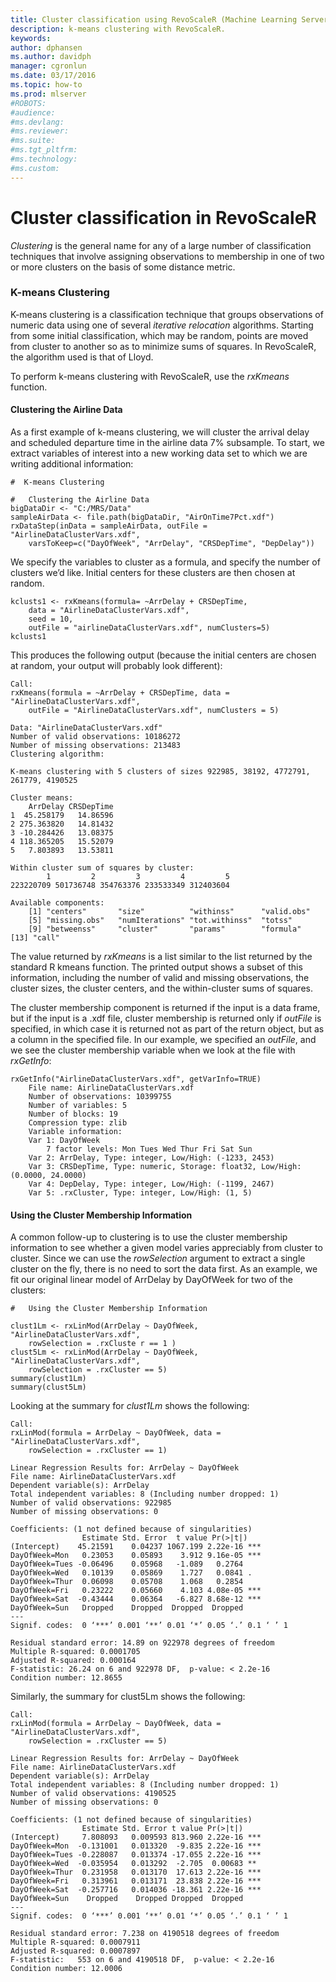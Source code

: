 ```yaml
---
title: Cluster classification using RevoScaleR (Machine Learning Server) 
description: k-means clustering with RevoScaleR.
keywords: 
author: dphansen
ms.author: davidph
manager: cgronlun
ms.date: 03/17/2016
ms.topic: how-to
ms.prod: mlserver
#ROBOTS: 
#audience: 
#ms.devlang: 
#ms.reviewer: 
#ms.suite: 
#ms.tgt_pltfrm: 
#ms.technology: 
#ms.custom: 
---
```


# Cluster classification in RevoScaleR

*Clustering* is the general name for any of a large number of classification techniques that involve assigning observations to membership in one of two or more clusters on the basis of some distance metric.

### K-means Clustering

K-means clustering is a classification technique that groups observations of numeric data using one of several *iterative relocation* algorithms. Starting from some initial classification, which may be random, points are moved from cluster to another so as to minimize sums of squares. In RevoScaleR, the algorithm used is that of Lloyd.

To perform k-means clustering with RevoScaleR, use the *rxKmeans* function.

#### Clustering the Airline Data

As a first example of k-means clustering, we will cluster the arrival delay and scheduled departure time in the airline data 7% subsample. To start, we extract variables of interest into a new working data set to which we are writing additional information:

```
#  K-means Clustering

#   Clustering the Airline Data  
bigDataDir <- "C:/MRS/Data"
sampleAirData <- file.path(bigDataDir, "AirOnTime7Pct.xdf")
rxDataStep(inData = sampleAirData, outFile = "AirlineDataClusterVars.xdf",
	varsToKeep=c("DayOfWeek", "ArrDelay", "CRSDepTime", "DepDelay"))
```

We specify the variables to cluster as a formula, and specify the number of clusters we’d like. Initial centers for these clusters are then chosen at random.

```
kclusts1 <- rxKmeans(formula= ~ArrDelay + CRSDepTime, 
	data = "AirlineDataClusterVars.xdf",
	seed = 10,
	outFile = "airlineDataClusterVars.xdf", numClusters=5)
kclusts1
```

This produces the following output (because the initial centers are chosen at random, your output will probably look different):

```
Call:
rxKmeans(formula = ~ArrDelay + CRSDepTime, data = "AirlineDataClusterVars.xdf", 
	outFile = "AirlineDataClusterVars.xdf", numClusters = 5)

Data: "AirlineDataClusterVars.xdf"
Number of valid observations: 10186272
Number of missing observations: 213483 
Clustering algorithm:  
	
K-means clustering with 5 clusters of sizes 922985, 38192, 4772791, 261779, 4190525

Cluster means:
	ArrDelay CRSDepTime
1  45.258179   14.86596
2 275.363820   14.81432
3 -10.284426   13.08375
4 118.365205   15.52079
5   7.803893   13.53811

Within cluster sum of squares by cluster:
		1         2         3         4         5 
223220709 501736748 354763376 233533349 312403604 

Available components:
	[1] "centers"       "size"          "withinss"      "valid.obs"    
	[5] "missing.obs"   "numIterations" "tot.withinss"  "totss"        
	[9] "betweenss"     "cluster"       "params"        "formula"      
[13] "call"     
```

The value returned by *rxKmeans* is a list similar to the list returned by the standard R kmeans function. The printed output shows a subset of this information, including the number of valid and missing observations, the cluster sizes, the cluster centers, and the within-cluster sums of squares.

The cluster membership component is returned if the input is a data frame, but if the input is a .xdf file, cluster membership is returned only if *outFile* is specified, in which case it is returned not as part of the return object, but as a column in the specified file. In our example, we specified an *outFile*, and we see the cluster membership variable when we look at the file with *rxGetInfo*:

```
rxGetInfo("AirlineDataClusterVars.xdf", getVarInfo=TRUE)
	File name: AirlineDataClusterVars.xdf 
	Number of observations: 10399755 
	Number of variables: 5 
	Number of blocks: 19 
	Compression type: zlib 
	Variable information: 
	Var 1: DayOfWeek
		7 factor levels: Mon Tues Wed Thur Fri Sat Sun
	Var 2: ArrDelay, Type: integer, Low/High: (-1233, 2453)
	Var 3: CRSDepTime, Type: numeric, Storage: float32, Low/High: (0.0000, 24.0000)
	Var 4: DepDelay, Type: integer, Low/High: (-1199, 2467)
	Var 5: .rxCluster, Type: integer, Low/High: (1, 5)
```

#### Using the Cluster Membership Information

A common follow-up to clustering is to use the cluster membership information to see whether a given model varies appreciably from cluster to cluster. Since we can use the *rowSelection* argument to extract a single cluster on the fly, there is no need to sort the data first. As an example, we fit our original linear model of ArrDelay by DayOfWeek for two of the clusters:

```
#   Using the Cluster Membership Information
	
clust1Lm <- rxLinMod(ArrDelay ~ DayOfWeek, "AirlineDataClusterVars.xdf",
	rowSelection = .rxCluste r == 1 )
clust5Lm <- rxLinMod(ArrDelay ~ DayOfWeek, "AirlineDataClusterVars.xdf", 
	rowSelection = .rxCluster == 5)
summary(clust1Lm)
summary(clust5Lm)
```

Looking at the summary for *clust1Lm* shows the following:

```
Call:
rxLinMod(formula = ArrDelay ~ DayOfWeek, data = "AirlineDataClusterVars.xdf", 
	rowSelection = .rxCluster == 1)

Linear Regression Results for: ArrDelay ~ DayOfWeek
File name: AirlineDataClusterVars.xdf
Dependent variable(s): ArrDelay
Total independent variables: 8 (Including number dropped: 1)
Number of valid observations: 922985
Number of missing observations: 0 
	
Coefficients: (1 not defined because of singularities)
				Estimate Std. Error  t value Pr(>|t|)    
(Intercept)    45.21591    0.04237 1067.199 2.22e-16 ***
DayOfWeek=Mon   0.23053    0.05893    3.912 9.16e-05 ***
DayOfWeek=Tues -0.06496    0.05968   -1.089   0.2764    
DayOfWeek=Wed   0.10139    0.05869    1.727   0.0841 .  
DayOfWeek=Thur  0.06098    0.05708    1.068   0.2854    
DayOfWeek=Fri   0.23222    0.05660    4.103 4.08e-05 ***
DayOfWeek=Sat  -0.43444    0.06364   -6.827 8.68e-12 ***
DayOfWeek=Sun   Dropped    Dropped  Dropped  Dropped    
---
Signif. codes:  0 ‘***’ 0.001 ‘**’ 0.01 ‘*’ 0.05 ‘.’ 0.1 ‘ ’ 1

Residual standard error: 14.89 on 922978 degrees of freedom
Multiple R-squared: 0.0001705 
Adjusted R-squared: 0.000164 
F-statistic: 26.24 on 6 and 922978 DF,  p-value: < 2.2e-16 
Condition number: 12.8655   
```

Similarly, the summary for clust5Lm shows the following:

```
Call:
rxLinMod(formula = ArrDelay ~ DayOfWeek, data = "AirlineDataClusterVars.xdf", 
	rowSelection = .rxCluster == 5)

Linear Regression Results for: ArrDelay ~ DayOfWeek
File name: AirlineDataClusterVars.xdf
Dependent variable(s): ArrDelay
Total independent variables: 8 (Including number dropped: 1)
Number of valid observations: 4190525
Number of missing observations: 0 
	
Coefficients: (1 not defined because of singularities)
				Estimate Std. Error t value Pr(>|t|)    
(Intercept)     7.808093   0.009593 813.960 2.22e-16 ***
DayOfWeek=Mon  -0.131001   0.013320  -9.835 2.22e-16 ***
DayOfWeek=Tues -0.228087   0.013374 -17.055 2.22e-16 ***
DayOfWeek=Wed  -0.035954   0.013292  -2.705  0.00683 ** 
DayOfWeek=Thur  0.231958   0.013170  17.613 2.22e-16 ***
DayOfWeek=Fri   0.313961   0.013171  23.838 2.22e-16 ***
DayOfWeek=Sat  -0.257716   0.014036 -18.361 2.22e-16 ***
DayOfWeek=Sun    Dropped    Dropped Dropped  Dropped    
---
Signif. codes:  0 ‘***’ 0.001 ‘**’ 0.01 ‘*’ 0.05 ‘.’ 0.1 ‘ ’ 1

Residual standard error: 7.238 on 4190518 degrees of freedom
Multiple R-squared: 0.0007911 
Adjusted R-squared: 0.0007897 
F-statistic:   553 on 6 and 4190518 DF,  p-value: < 2.2e-16 
Condition number: 12.0006
```
